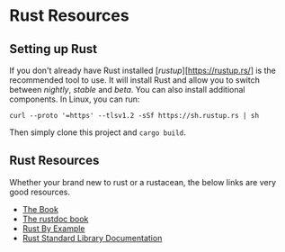 # Rust Resources

## Setting up Rust

If you don't already have Rust installed [_rustup_][https://rustup.rs/] is the recommended tool to use. It will install Rust and allow you to switch between _nightly_, _stable_ and _beta_. You can also install additional components. In Linux, you can run:

```shell
curl --proto '=https' --tlsv1.2 -sSf https://sh.rustup.rs | sh
```

Then simply clone this project and `cargo build`.

## Rust Resources

Whether your brand new to rust or a rustacean, the below links are very good resources.

 - [The Book](https://doc.rust-lang.org/book/)
 - [The rustdoc book](https://doc.rust-lang.org/rustdoc/)
 - [Rust By Example](https://doc.rust-lang.org/stable/rust-by-example/)
 - [Rust Standard Library Documentation](https://doc.rust-lang.org/std/index.html)

